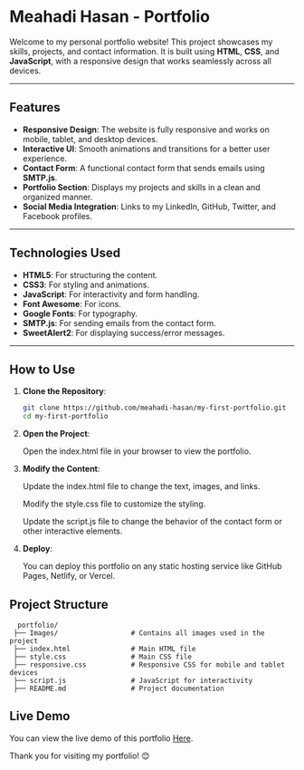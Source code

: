 # Meahadi Hasan - Portfolio

Welcome to my personal portfolio website! This project showcases my skills, projects, and contact information. 
It is built using **HTML**, **CSS**, and **JavaScript**, with a responsive design that works seamlessly across all devices.

---

## Features

- **Responsive Design**: The website is fully responsive and works on mobile, tablet, and desktop devices.
- **Interactive UI**: Smooth animations and transitions for a better user experience.
- **Contact Form**: A functional contact form that sends emails using **SMTP.js**.
- **Portfolio Section**: Displays my projects and skills in a clean and organized manner.
- **Social Media Integration**: Links to my LinkedIn, GitHub, Twitter, and Facebook profiles.

---

## Technologies Used

- **HTML5**: For structuring the content.
- **CSS3**: For styling and animations.
- **JavaScript**: For interactivity and form handling.
- **Font Awesome**: For icons.
- **Google Fonts**: For typography.
- **SMTP.js**: For sending emails from the contact form.
- **SweetAlert2**: For displaying success/error messages.

---

## How to Use

1. **Clone the Repository**:
   ```bash
   git clone https://github.com/meahadi-hasan/my-first-portfolio.git
   cd my-first-portfolio

2. **Open the Project**:

    Open the index.html file in your browser to view the portfolio.

3. **Modify the Content**:

    Update the index.html file to change the text, images, and links.

    Modify the style.css file to customize the styling.

    Update the script.js file to change the behavior of the contact form or other interactive elements.

4. **Deploy**:

    You can deploy this portfolio on any static hosting service like GitHub Pages, Netlify, or Vercel.

## Project Structure
      portfolio/
     ├── Images/                  # Contains all images used in the project
     ├── index.html               # Main HTML file
     ├── style.css                # Main CSS file
     ├── responsive.css           # Responsive CSS for mobile and tablet devices
     ├── script.js                # JavaScript for interactivity
     ├── README.md                # Project documentation

## Live Demo
You can view the live demo of this portfolio [Here](https://portfolio-meahadi.vercel.app).

Thank you for visiting my portfolio! 😊
